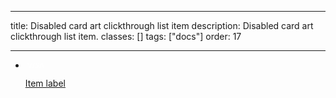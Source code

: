 <!--
 *              © 2025 Visa
 *
 * Licensed under the Apache License, Version 2.0 (the "License");
 * you may not use this file except in compliance with the License.
 * You may obtain a copy of the License at
 *
 *         http://www.apache.org/licenses/LICENSE-2.0
 *
 * Unless required by applicable law or agreed to in writing, software
 * distributed under the License is distributed on an "AS IS" BASIS,
 * WITHOUT WARRANTIES OR CONDITIONS OF ANY KIND, either express or implied.
 * See the License for the specific language governing permissions and
 * limitations under the License.
 *
 -->

---

title: Disabled card art clickthrough list item
description: Disabled card art clickthrough list item.
classes: []
tags: ["docs"]
order: 17

---

<ul style="max-inline-size: 343px;">
    <li class="v-surface v-p-0">
        <a href="./list-item" tabIndex="-1" aria-disabled="true" role="link" class="v-button v-button-tertiary v-flex v-align-items-center v-justify-content-between v-typography-label-large v-pl-8 v-pr-4 v-py-6" style="--v-button-default-border-radius: 0px; min-block-size: 64px;">
            <div class="v-flex v-align-items-center v-gap-8">
                <div class="v-flex v-align-items-center v-justify-content-center" style="background-color: var(--palette-default-active-pressed); opacity: 0.3; mix-blend-mode: luminosity; border-radius: 2px; inline-size: 40px; block-size: 25px">
                    <svg xmlns="http://www.w3.org/2000/svg" width="30" height="10" viewBox="0 0 30 10" fill="none">
                    <path fill-rule="evenodd" clip-rule="evenodd" d="M21.4932 6.50171C21.4989 5.13184 20.2985 4.53638 19.338 4.05991C18.6929 3.73992 18.156 3.4736 18.1653 3.06243C18.1721 2.75129 18.4864 2.41957 19.1721 2.336C19.9751 2.26263 20.7842 2.39591 21.5136 2.72171L21.9313 0.885714C21.2213 0.63353 20.4694 0.502918 19.7109 0.5C17.3707 0.5 15.7122 1.679 15.6973 3.36843C15.6823 4.61429 16.8769 5.31371 17.7789 5.729C18.7041 6.15329 19.0156 6.42586 19.0116 6.80643C19.0116 7.38886 18.2728 7.64471 17.5912 7.655C16.4335 7.67244 15.7474 7.36991 15.2033 7.13003L15.1517 7.10729L14.7177 9.00757C15.2728 9.24929 16.2973 9.45886 17.3599 9.46914C19.8537 9.46914 21.4864 8.30429 21.4946 6.50171H21.4932ZM11.6565 0.658143L7.8102 9.33286H5.3L3.40748 2.41057C3.29184 1.98371 3.19252 1.82814 2.84286 1.64814C2.26871 1.35629 1.32993 1.08114 0.5 0.910143L0.557143 0.653H4.5966C5.14011 0.655106 5.60147 1.03005 5.68503 1.53757L6.68503 6.55829L9.16395 0.658143H11.6565ZM29.8878 9.33029H27.6918L27.4048 8.03814H24.3585L23.8633 9.33286H21.3707L24.9313 1.29457C25.1 0.907952 25.4996 0.656355 25.9422 0.658143H27.9707L29.8878 9.33029ZM25.0415 6.26L26.2918 3.002L27.0116 6.26H25.0415ZM13.0878 9.33286L15.0578 0.658143H12.6769L10.7122 9.33286H13.0878Z" fill="white"/>
                    </svg>
                </div>
                Item label
            </div>
            <svg aria-hidden="true" class="v-icon v-icon-visa v-icon-tiny" focusable="false" viewbox="0 0 16 16">
                <use href="#visa-chevron-right-tiny">
                </use>
            </svg>
        </a>
    </li>
</ul>
